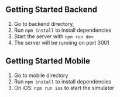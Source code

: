 ## Getting Started Backend

1. Go to backend directory,
2. Run `npm install` to install dependencies
3. Start the server with `npm run dev`
4. The server will be running on port 3001


## Getting Started Mobile

1. Go to mobile directory
2. Run `npm install` to install dependencies
3. On iOS: `npm run ios` to start the simulator

